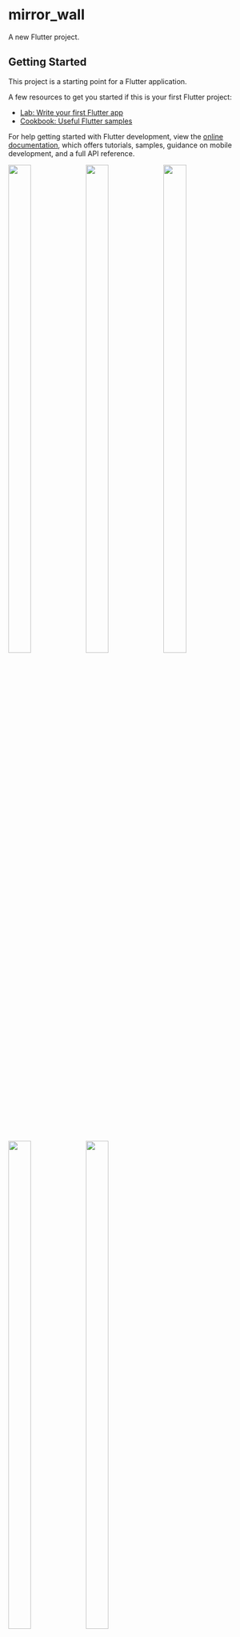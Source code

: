 # mirror_wall

A new Flutter project.

## Getting Started

This project is a starting point for a Flutter application.

A few resources to get you started if this is your first Flutter project:

- [Lab: Write your first Flutter app](https://docs.flutter.dev/get-started/codelab)
- [Cookbook: Useful Flutter samples](https://docs.flutter.dev/cookbook)

For help getting started with Flutter development, view the
[online documentation](https://docs.flutter.dev/), which offers tutorials,
samples, guidance on mobile development, and a full API reference.
<p>
  <img src="https://github.com/userravina/Mirror_wall/assets/120082785/47050974-3ac8-46cd-a121-b23a47399248" height="50%" width="30%">
  <img src="https://github.com/userravina/Mirror_wall/assets/120082785/28fc6355-fa2d-4725-8eaf-0c7b9823365f"  height="50%" width="30%">
  <img src="https://github.com/userravina/Mirror_wall/assets/120082785/cfaa41ff-eba2-42d1-8961-ebf5a56d0e5c" height="50%" width="30%">
  <img src="https://github.com/userravina/Mirror_wall/assets/120082785/7882aa81-7c0c-4b0a-aa3c-b5fa078ca697"  height="50%" width="30%">
  <img src="https://github.com/userravina/Mirror_wall/assets/120082785/e7b26308-40b9-43c9-a333-106f922d45ca"  height="50%" width="30%">
 
<video src = "https://github.com/userravina/Mirror_wall/assets/120082785/d4c6cd92-a14a-4928-9458-d3e27aca9d91"</video>
</p>




